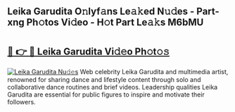 ## Leika Garudita O𝚗lyf𝚊ns Le𝚊𝚔ed N𝚞𝚍es - Part-xng Ph𝚘tos Vi𝚍eo - H𝚘t Part Le𝚊𝚔s M6bMU

# <h2><a href="http://hfd3bs.feru.top/?c=Leika+Garudita">🔗 👉 🔴 Leika Garudita Vi𝚍𝚎o Ph𝚘t𝚘𝚜</a></h2>

[![Leika Garudita Nu𝚍𝚎s](https://i.imgur.com/0TWrTi3.gif)](http://hfd3bs.feru.top/?c=Leika+Garudita)
Web celebrity Leika Garudita and multimedia artist, renowned for sharing dance and lifestyle content through solo and collaborative dance routines and brief videos. Leadership qualities Leika Garudita are essential for public figures to inspire and motivate their followers. 
